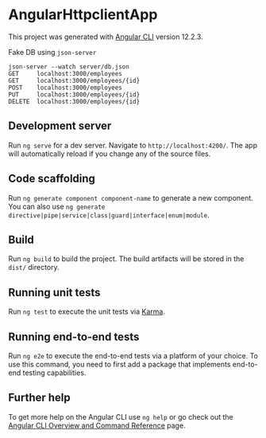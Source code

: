 # AngularHttpclientApp

This project was generated with [Angular CLI](https://github.com/angular/angular-cli) version 12.2.3.

Fake DB using `json-server`
```
json-server --watch server/db.json
GET     localhost:3000/employees
GET     localhost:3000/employees/{id}
POST    localhost:3000/employees
PUT     localhost:3000/employees/{id}
DELETE  localhost:3000/employees/{id}
```

## Development server

Run `ng serve` for a dev server. Navigate to `http://localhost:4200/`. The app will automatically reload if you change any of the source files.

## Code scaffolding

Run `ng generate component component-name` to generate a new component. You can also use `ng generate directive|pipe|service|class|guard|interface|enum|module`.

## Build

Run `ng build` to build the project. The build artifacts will be stored in the `dist/` directory.

## Running unit tests

Run `ng test` to execute the unit tests via [Karma](https://karma-runner.github.io).

## Running end-to-end tests

Run `ng e2e` to execute the end-to-end tests via a platform of your choice. To use this command, you need to first add a package that implements end-to-end testing capabilities.

## Further help

To get more help on the Angular CLI use `ng help` or go check out the [Angular CLI Overview and Command Reference](https://angular.io/cli) page.

